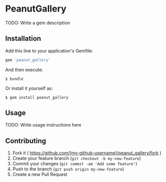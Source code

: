 # PeanutGallery

TODO: Write a gem description

## Installation

Add this line to your application's Gemfile:

```ruby
gem 'peanut_gallery'
```

And then execute:

    $ bundle

Or install it yourself as:

    $ gem install peanut_gallery

## Usage

TODO: Write usage instructions here

## Contributing

1. Fork it ( https://github.com/[my-github-username]/peanut_gallery/fork )
2. Create your feature branch (`git checkout -b my-new-feature`)
3. Commit your changes (`git commit -am 'Add some feature'`)
4. Push to the branch (`git push origin my-new-feature`)
5. Create a new Pull Request
